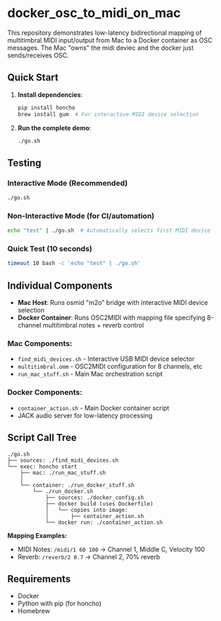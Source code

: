 # docker_osc_to_midi_on_mac

This repository demonstrates low-latency bidirectional mapping of multitimbral MIDI input/output from Mac to a Docker container as OSC messages.
The Mac "owns" the midi deviec and the docker just sends/receives OSC.

## Quick Start

1. **Install dependencies**:
   ```bash
   pip install honcho
   brew install gum  # For interactive MIDI device selection
   ```

2. **Run the complete demo**:
   ```bash
   ./go.sh
   ```

## Testing

### Interactive Mode (Recommended)
```bash
./go.sh
```

### Non-Interactive Mode (for CI/automation)
```bash
echo "test" | ./go.sh  # Automatically selects first MIDI device
```

### Quick Test (10 seconds)
```bash
timeout 10 bash -c 'echo "test" | ./go.sh'
```

## Individual Components

- **Mac Host**: Runs osmid "m2o" bridge with interactive MIDI device selection
- **Docker Container**: Runs OSC2MIDI with mapping file specifying 8-channel multitimbral notes + reverb control

### Mac Components:
- `find_midi_devices.sh` - Interactive USB MIDI device selector
- `multitimbral.omm` - OSC2MIDI configuration for 8 channels, etc
- `run_mac_stuff.sh` - Main Mac orchestration script

### Docker Components:
- `container_action.sh` - Main Docker container script
- JACK audio server for low-latency processing

## Script Call Tree

```
./go.sh
├── sources: ./find_midi_devices.sh
└── exec: honcho start
    ├── mac: ./run_mac_stuff.sh
    │
    └── container: ./run_docker_stuff.sh
        └── ./run_docker.sh
            ├── sources: ./docker_config.sh
            ├── docker build (uses Dockerfile)
            │   └── copies into image:
            │       ├── container_action.sh
            └── docker run: ./container_action.sh
```

**Mapping Examples:**
- MIDI Notes: `/midi/1 60 100` → Channel 1, Middle C, Velocity 100
- Reverb: `/reverb/2 0.7` → Channel 2, 70% reverb

## Requirements

- Docker
- Python with pip (for honcho)
- Homebrew
